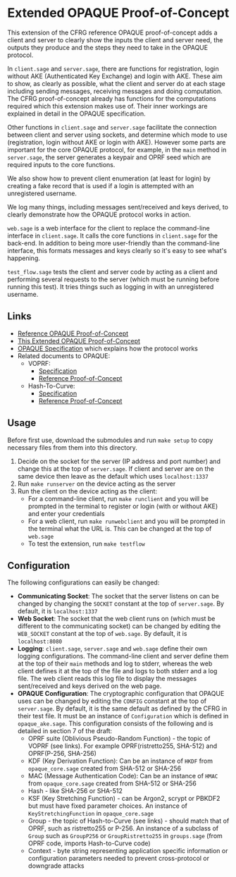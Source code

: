 # Extended OPAQUE Proof-of-Concept

This extension of the CFRG reference OPAQUE proof-of-concept adds a client and server to clearly show the inputs the client and server need, the outputs they produce and the steps they need to take in the OPAQUE protocol.

In `client.sage` and `server.sage`, there are functions for registration, login without AKE (Authenticated Key Exchange) and login with AKE. These aim to show, as clearly as possible, what the client and server do at each stage including sending messages, receiving messages and doing computation. The CFRG proof-of-concept already has functions for the computations required which this extension makes use of. Their inner workings are explained in detail in the OPAQUE specification.

Other functions in `client.sage` and `server.sage` facilitate the connection between client and server using sockets, and determine which mode to use (registration, login without AKE or login with AKE). However some parts are important for the core OPAQUE protocol, for example, in the `main` method in `server.sage`, the server generates a keypair and OPRF seed which are required inputs to the core functions.

We also show how to prevent client enumeration (at least for login) by creating a fake record that is used if a login is attempted with an unregistered username.

We log many things, including messages sent/received and keys derived, to clearly demonstrate how the OPAQUE protocol works in action.

`web.sage` is a web interface for the client to replace the command-line interface in `client.sage`. It calls the core functions in `client.sage` for the back-end. In addition to being more user-friendly than the command-line interface, this formats messages and keys clearly so it's easy to see what's happening.

`test_flow.sage` tests the client and server code by acting as a client and performing several requests to the server (which must be running before running this test). It tries things such as logging in with an unregistered username.

## Links

- [Reference OPAQUE Proof-of-Concept](https://github.com/cfrg/draft-irtf-cfrg-opaque/tree/master/poc)
- [This Extended OPAQUE Proof-of-Concept](https://github.com/jamesw1892/OPAQUE/tree/master/poc)
- [OPAQUE Specification](https://datatracker.ietf.org/doc/draft-irtf-cfrg-opaque/) which explains how the protocol works
- Related documents to OPAQUE:
    - VOPRF:
        - [Specification](https://datatracker.ietf.org/doc/draft-irtf-cfrg-voprf/)
        - [Reference Proof-of-Concept](https://github.com/cfrg/draft-irtf-cfrg-voprf/tree/master/poc)
    - Hash-To-Curve:
        - [Specification](https://datatracker.ietf.org/doc/draft-irtf-cfrg-hash-to-curve/)
        - [Reference Proof-of-Concept](https://github.com/cfrg/draft-irtf-cfrg-hash-to-curve/tree/master/poc)

## Usage

Before first use, download the submodules and run `make setup` to copy necessary files from them into this directory.

1. Decide on the socket for the server (IP address and port number) and change this at the top of `server.sage`. If client and server are on the same device then leave as the default which uses `localhost:1337`
1. Run `make runserver` on the device acting as the server
1. Run the client on the device acting as the client:
    - For a command-line client, run `make runclient` and you will be prompted in the terminal to register or login (with or without AKE) and enter your credentials
    - For a web client, run `make runwebclient` and you will be prompted in the terminal what the URL is. This can be changed at the top of `web.sage`
    - To test the extension, run `make testflow`

## Configuration

The following configurations can easily be changed:

- **Communicating Socket**: The socket that the server listens on can be changed by changing the `SOCKET` constant at the top of `server.sage`. By default, it is `localhost:1337`
- **Web Socket**: The socket that the web client runs on (which must be different to the communicating socket) can be changed by editing the `WEB_SOCKET` constant at the top of `web.sage`. By default, it is `localhost:8080`
- **Logging**: `client.sage`, `server.sage` and `web.sage` define their own logging configurations. The command-line client and server define them at the top of their `main` methods and log to stderr, whereas the web client defines it at the top of the file and logs to both stderr and a log file. The web client reads this log file to display the messages sent/received and keys derived on the web page.
- **OPAQUE Configuration**: The cryptographic configuration that OPAQUE uses can be changed by editing the `CONFIG` constant at the top of `server.sage`. By default, it is the same default as defined by the CFRG in their test file. It must be an instance of `Configuration` which is defined in `opaque_ake.sage`. This configuration consists of the following and is detailed in section 7 of the draft:
    - OPRF suite (Oblivious Pseudo-Random Function) - the topic of VOPRF (see links). For example OPRF(ristretto255, SHA-512) and OPRF(P-256, SHA-256)
    - KDF (Key Derivation Function): Can be an instance of `HKDF` from `opaque_core.sage` created from SHA-512 or SHA-256
    - MAC (Message Authentication Code): Can be an instance of `HMAC` from `opaque_core.sage` created from SHA-512 or SHA-256
    - Hash - like SHA-256 or SHA-512
    - KSF (Key Stretching Function) - can be Argon2, scrypt or PBKDF2 but must have fixed parameter choices. An instance of `KeyStretchingFunction` in `opaque_core.sage`
    - Group - the topic of Hash-to-Curve (see links) - should match that of OPRF, such as ristretto255 or P-256. An instance of a subclass of `Group` such as `GroupP256` or `GroupRistretto255` in `groups.sage` (from OPRF code, imports Hash-to-Curve code)
    - Context - byte string representing application specific information or configuration parameters needed to prevent cross-protocol or downgrade attacks
